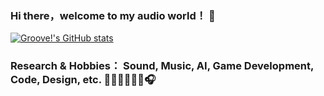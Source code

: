 ### Hi there，welcome to my audio world！ 👋

[![Groove!'s GitHub stats](https://github-readme-stats.vercel.app/api?username=Derrick-Yuan&show_icons=true&theme=radical&count_private=true)](https://github.com/Derrick-Yuan/github-readme-stats)

### Research & Hobbies： Sound, Music, AI, Game Development, Code, Design, etc. 🎸🎹🥁🎻🎺🎤🎧

<!--
**Derrick-Yuan/Derrick-Yuan** is a ✨ _special_ ✨ repository because its `README.md` (this file) appears on your GitHub profile.

Here are some ideas to get you started:

- 🔭 I’m currently working on ...
- 🌱 I’m currently learning ...
- 👯 I’m looking to collaborate on ...
- 🤔 I’m looking for help with ...
- 💬 Ask me about ...
- 📫 How to reach me: ...
- 😄 Pronouns: ...
- ⚡ Fun fact: ...
-->

